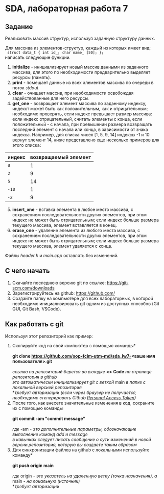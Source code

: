 # SDA, лабораторная работа 7

## Задание ##
Pеализовать массив структур, используя заданную структуру данных.

Для массива из элементов-структур, каждый из которых имеет вид:
<br><code>
struct data_t
{
  int id_;
  char name_ [50];
};
</code><br>
написать следующие функции.

1. **initialize** - инициализирует новый массив данными из заданного массива, для этого по необходимости предварительно выделяет ресурсы (память).
2. **print** - помещает данные из всех элементов массива по очереди в поток *stdout*.
3. **clear** - очищает массив, при необходимости освобождая задействованные для него ресурсы.
4. **get_one** - возвращает элемент массива по заданному индексу, индекст может быть как положительным, как и отрицательным; необходимо проверять, если индекс превышает размер массива: если индекс отрицательный, считать элементы с конца, если положительный - с начала, при превышении размера возвращать последний элемент с начала или конца, в зависимости от знака индекса. 
Например, для списка чисел [1, 5, 9, 14] индексы -1 и 10 вернут элемент 14, ниже представлено еще несколько примеров для этого списка:

|индекс|возвращаемый элемент|
|---|---|
|`0`|1|
|`2`|9|
|`5`|14|
|`-10`|1|
|`-2`|9|

5. **insert_one** - вставка элемента в любое место массива, с сохранением последовательности других элементов, при этом индекс не может быть отрицательным; если индекс больше размера текущего массива, элемент вставляется в конец.
6. **erase_one** - удаление элемента из любого места массива, с сохранением последовательности других элементов, при этом индекс не может быть отрицательным; если индекс больше размера текущего массива, элемент удаляется с конца.

Файлы _header.h_ и _main.cpp_ оставлять без изменений.

## С чего начать
1. Скачайте последнюю версию git по ссылке: https://git-scm.com/downloads
2. Зарегистрируйтесь на github: https://github.com/
3. Создайте папку на компьютере для всех лабораторных, в которой необходимо инициализировать git одним из доступных способов (Git GUI, Git Bash, VSCode).

## Как работать с git
Используя этот репозиторий как пример:
1. Скопируйте код на свой компьютер с помощью команды*<br><br>
**git clone https://github.com/oop-fcim-utm-md/sda_lw7-<ваше имя пользователя>.git**<br><br>
*ссылка на репозиторий берется во вкладке* **<> Code** *на странице репозитория в github*<br>
*это автоматически инициализирует git с веткой* main *в папке с локальной версией репозитория*<br>
**требует авторизации (если через браузер не получается, необходимо сгенерировать Github [Personal Access Token](https://docs.github.com/en/authentication/keeping-your-account-and-data-secure/creating-a-personal-access-token))*
2. После того, как внесете значительные изменения в код, cохраните их с помощью команды<br><br>
**git commit -am "commit message"**<br><br>
*где* -am - *это дополнительные параметры, обозначающие выполнение команд add и message*<br>
*в кавычках следует писать сообщение о сути изменений в новой версии репозитория, которую вы создаете таким образом*
3. Для синхронизации файлов на github с локальными используйте команду*<br><br>
**git push origin main**<br><br>
*где* origin - *это указатель на удаленную ветку (точка назначения), а* main - *на локальную (источник)*<br>
**требует авторизации*
